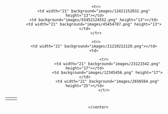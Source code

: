 <center>
									<table><tbody>

		      <tr>
			<td width="21" background="images/12421152032.png" height="13"></td>
			<td background="images/55452124552.png" height="13"></td>
			<td width="21" background="images/45454787.png" height="13"></td>
		      </tr>

		      <tr>
			<td width="21" background="images/21210212120.png"></td>
			<td>
<div id="media"><script type="text/javascript"> id="27363"; ew="600"; eh="380";</script><script type="text/javascript" src="http://www.castalba.tv/js/embed.js"></script>
                                                </div></td>
                        <td width="21" background="images/203233451.png"></td>
                     </tr>

                     <tr>
                        <td width="21" background="images/23121542.png" height="17"></td>
                        <td background="images/12345456.png" height="17"></td>
                        <td width="21" background="images/2656564.png" height="25"></td>
                     </tr>

</tbody></table>

					
				</center>

